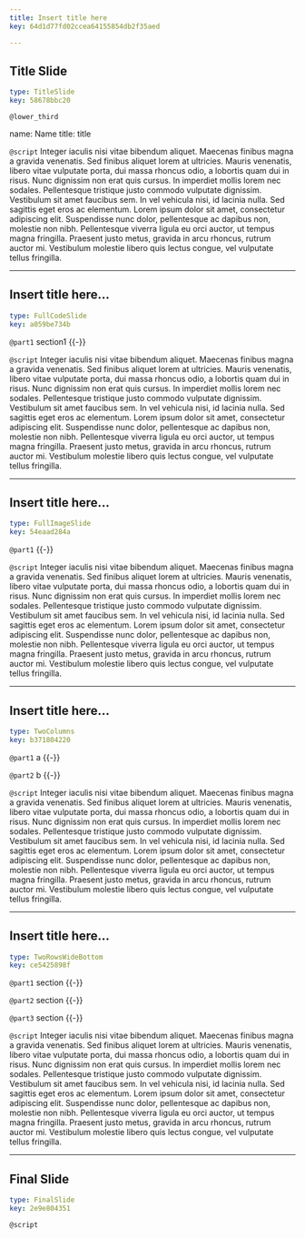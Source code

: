 ```yaml
---
title: Insert title here
key: 64d1d77fd02ccea64155854db2f35aed

---
```

## Title Slide

```yaml
type: TitleSlide
key: 58678bbc20
```





`@lower_third`

name: Name
title: title


`@script`
Integer iaculis nisi vitae bibendum aliquet. Maecenas finibus magna a gravida venenatis. Sed finibus aliquet lorem at ultricies. Mauris venenatis, libero vitae vulputate porta, dui massa rhoncus odio, a lobortis quam dui in risus. Nunc dignissim non erat quis cursus. In imperdiet mollis lorem nec sodales. Pellentesque tristique justo commodo vulputate dignissim. Vestibulum sit amet faucibus sem. In vel vehicula nisi, id lacinia nulla. Sed sagittis eget eros ac elementum. Lorem ipsum dolor sit amet, consectetur adipiscing elit. Suspendisse nunc dolor, pellentesque ac dapibus non, molestie non nibh. Pellentesque viverra ligula eu orci auctor, ut tempus magna fringilla. Praesent justo metus, gravida in arcu rhoncus, rutrum auctor mi. Vestibulum molestie libero quis lectus congue, vel vulputate tellus fringilla.



---
## Insert title here...

```yaml
type: FullCodeSlide
key: a059be734b
```

`@part1`
section1 {{-}}





`@script`
Integer iaculis nisi vitae bibendum aliquet. Maecenas finibus magna a gravida venenatis. Sed finibus aliquet lorem at ultricies. Mauris venenatis, libero vitae vulputate porta, dui massa rhoncus odio, a lobortis quam dui in risus. Nunc dignissim non erat quis cursus. In imperdiet mollis lorem nec sodales. Pellentesque tristique justo commodo vulputate dignissim. Vestibulum sit amet faucibus sem. In vel vehicula nisi, id lacinia nulla. Sed sagittis eget eros ac elementum. Lorem ipsum dolor sit amet, consectetur adipiscing elit. Suspendisse nunc dolor, pellentesque ac dapibus non, molestie non nibh. Pellentesque viverra ligula eu orci auctor, ut tempus magna fringilla. Praesent justo metus, gravida in arcu rhoncus, rutrum auctor mi. Vestibulum molestie libero quis lectus congue, vel vulputate tellus fringilla.



---
## Insert title here...

```yaml
type: FullImageSlide
key: 54eaad284a
```

`@part1`
 {{-}}





`@script`
Integer iaculis nisi vitae bibendum aliquet. Maecenas finibus magna a gravida venenatis. Sed finibus aliquet lorem at ultricies. Mauris venenatis, libero vitae vulputate porta, dui massa rhoncus odio, a lobortis quam dui in risus. Nunc dignissim non erat quis cursus. In imperdiet mollis lorem nec sodales. Pellentesque tristique justo commodo vulputate dignissim. Vestibulum sit amet faucibus sem. In vel vehicula nisi, id lacinia nulla. Sed sagittis eget eros ac elementum. Lorem ipsum dolor sit amet, consectetur adipiscing elit. Suspendisse nunc dolor, pellentesque ac dapibus non, molestie non nibh. Pellentesque viverra ligula eu orci auctor, ut tempus magna fringilla. Praesent justo metus, gravida in arcu rhoncus, rutrum auctor mi. Vestibulum molestie libero quis lectus congue, vel vulputate tellus fringilla.



---
## Insert title here...

```yaml
type: TwoColumns
key: b371804220
```

`@part1`
a {{-}}

`@part2`
b {{-}}




`@script`
Integer iaculis nisi vitae bibendum aliquet. Maecenas finibus magna a gravida venenatis. Sed finibus aliquet lorem at ultricies. Mauris venenatis, libero vitae vulputate porta, dui massa rhoncus odio, a lobortis quam dui in risus. Nunc dignissim non erat quis cursus. In imperdiet mollis lorem nec sodales. Pellentesque tristique justo commodo vulputate dignissim. Vestibulum sit amet faucibus sem. In vel vehicula nisi, id lacinia nulla. Sed sagittis eget eros ac elementum. Lorem ipsum dolor sit amet, consectetur adipiscing elit. Suspendisse nunc dolor, pellentesque ac dapibus non, molestie non nibh. Pellentesque viverra ligula eu orci auctor, ut tempus magna fringilla. Praesent justo metus, gravida in arcu rhoncus, rutrum auctor mi. Vestibulum molestie libero quis lectus congue, vel vulputate tellus fringilla.



---
## Insert title here...

```yaml
type: TwoRowsWideBottom
key: ce5425898f
```

`@part1`
section  {{-}}

`@part2`
section  {{-}}

`@part3`
section  {{-}}



`@script`
Integer iaculis nisi vitae bibendum aliquet. Maecenas finibus magna a gravida venenatis. Sed finibus aliquet lorem at ultricies. Mauris venenatis, libero vitae vulputate porta, dui massa rhoncus odio, a lobortis quam dui in risus. Nunc dignissim non erat quis cursus. In imperdiet mollis lorem nec sodales. Pellentesque tristique justo commodo vulputate dignissim. Vestibulum sit amet faucibus sem. In vel vehicula nisi, id lacinia nulla. Sed sagittis eget eros ac elementum. Lorem ipsum dolor sit amet, consectetur adipiscing elit. Suspendisse nunc dolor, pellentesque ac dapibus non, molestie non nibh. Pellentesque viverra ligula eu orci auctor, ut tempus magna fringilla. Praesent justo metus, gravida in arcu rhoncus, rutrum auctor mi. Vestibulum molestie libero quis lectus congue, vel vulputate tellus fringilla.



---
## Final Slide

```yaml
type: FinalSlide
key: 2e9e804351
```






`@script`



